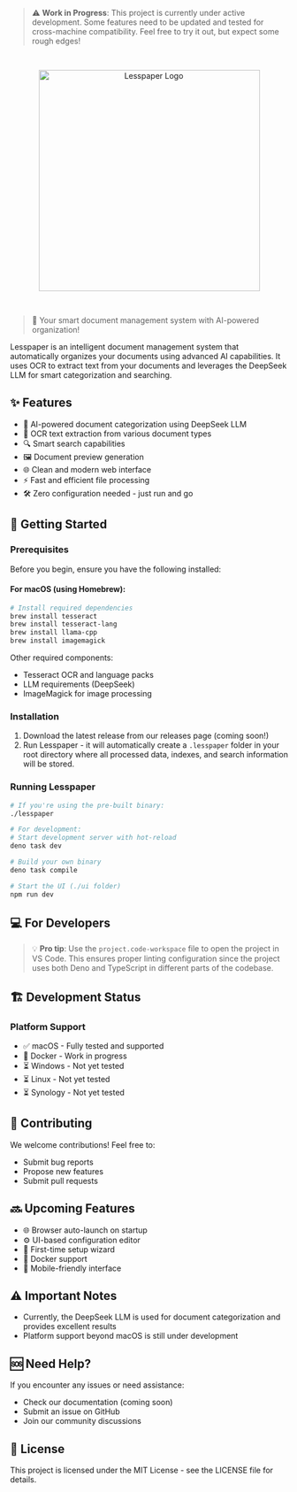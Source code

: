 > ⚠️ **Work in Progress**: This project is currently under active development. Some features need to be updated and tested for cross-machine compatibility. Feel free to try it out, but expect some rough edges!

<div align="center" style="padding: 30px 0">
  <picture>
    <source media="(prefers-color-scheme: dark)" srcset="https://github.com/user-attachments/assets/91ca183e-d131-44a8-a81e-99e28ffcdc33">
    <source media="(prefers-color-scheme: light)" srcset="https://github.com/user-attachments/assets/1517659e-db8a-43d9-8229-4890aa487011">
    <img alt="Lesspaper Logo" src="https://github.com/user-attachments/assets/1517659e-db8a-43d9-8229-4890aa487011" width="400">
  </picture>
</div>

> 🚀 Your smart document management system with AI-powered organization!

Lesspaper is an intelligent document management system that automatically organizes your documents using advanced AI capabilities. It uses OCR to extract text from your documents and leverages the DeepSeek LLM for smart categorization and searching.

## ✨ Features

- 🤖 AI-powered document categorization using DeepSeek LLM
- 📝 OCR text extraction from various document types
- 🔍 Smart search capabilities
- 🖼️ Document preview generation
- 🌐 Clean and modern web interface
- ⚡ Fast and efficient file processing
- 🛠️ Zero configuration needed - just run and go


## 🚀 Getting Started

### Prerequisites

Before you begin, ensure you have the following installed:

#### For macOS (using Homebrew):
```bash
# Install required dependencies
brew install tesseract
brew install tesseract-lang
brew install llama-cpp
brew install imagemagick
```

Other required components:
- Tesseract OCR and language packs
- LLM requirements (DeepSeek)
- ImageMagick for image processing

### Installation

1. Download the latest release from our releases page (coming soon!)
2. Run Lesspaper - it will automatically create a `.lesspaper` folder in your root directory where all processed data, indexes, and search information will be stored.

### Running Lesspaper

```bash
# If you're using the pre-built binary:
./lesspaper

# For development:
# Start development server with hot-reload
deno task dev

# Build your own binary
deno task compile

# Start the UI (./ui folder)
npm run dev
```

## 💻 For Developers

> 💡 **Pro tip**: Use the `project.code-workspace` file to open the project in VS Code. This ensures proper linting configuration since the project uses both Deno and TypeScript in different parts of the codebase.

## 🏗️ Development Status

### Platform Support

- ✅ macOS - Fully tested and supported
- 🚧 Docker - Work in progress
- ⏳ Windows - Not yet tested
- ⏳ Linux - Not yet tested
- ⏳ Synology - Not yet tested

## 🤝 Contributing

We welcome contributions! Feel free to:
- Submit bug reports
- Propose new features
- Submit pull requests

## 🔜 Upcoming Features

- 🌐 Browser auto-launch on startup
- ⚙️ UI-based configuration editor
- 🎯 First-time setup wizard
- 🐳 Docker support
- 📱 Mobile-friendly interface

## ⚠️ Important Notes

- Currently, the DeepSeek LLM is used for document categorization and provides excellent results
- Platform support beyond macOS is still under development

## 🆘 Need Help?

If you encounter any issues or need assistance:
- Check our documentation (coming soon)
- Submit an issue on GitHub
- Join our community discussions

## 📝 License

This project is licensed under the MIT License - see the LICENSE file for details.